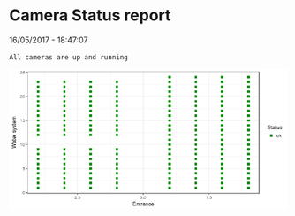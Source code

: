 Camera Status report
================
16/05/2017 - 18:47:07

    All cameras are up and running

![](camreport_files/figure-markdown_github/unnamed-chunk-2-1.png)

